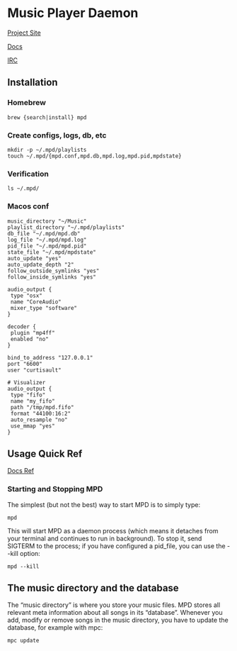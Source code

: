 # Music Player Daemon

[Project Site](https://www.musicpd.org/)

[Docs](https://mpd.readthedocs.io/en/latest/user.html)

[IRC](ircs://irc.libera.chat:6697/#mpd)

## Installation

### Homebrew

```
brew {search|install} mpd
```

### Create configs, logs, db, etc

```
mkdir -p ~/.mpd/playlists
touch ~/.mpd/{mpd.conf,mpd.db,mpd.log,mpd.pid,mpdstate}
```

### Verification

```
ls ~/.mpd/
```

### Macos conf

```
music_directory "~/Music"
playlist_directory "~/.mpd/playlists"
db_file "~/.mpd/mpd.db"
log_file "~/.mpd/mpd.log"
pid_file "~/.mpd/mpd.pid"
state_file "~/.mpd/mpdstate"
auto_update "yes"
auto_update_depth "2"
follow_outside_symlinks "yes"
follow_inside_symlinks "yes"

audio_output {
 type "osx"
 name "CoreAudio"
 mixer_type "software"
}

decoder {
 plugin "mp4ff"
 enabled "no"
}

bind_to_address "127.0.0.1"
port "6600"
user "curtisault"

# Visualizer
audio_output {
 type "fifo"
 name "my_fifo"
 path "/tmp/mpd.fifo"
 format "44100:16:2"
 auto_resample "no"
 use_mmap "yes"
}
```

## Usage Quick Ref

[Docs Ref](https://mpd.readthedocs.io/en/stable/user.html#using-mpd)

### Starting and Stopping MPD

The simplest (but not the best) way to start MPD is to simply type:

```
mpd
```

This will start MPD as a daemon process (which means it detaches from your terminal and continues to run in background). To stop it, send SIGTERM to the process; if you have configured a pid_file, you can use the --kill option:

```
mpd --kill
```

## The music directory and the database

The “music directory” is where you store your music files. MPD stores all relevant meta information about all songs in its “database”. Whenever you add, modify or remove songs in the music directory, you have to update the database, for example with mpc:

```
mpc update
```
